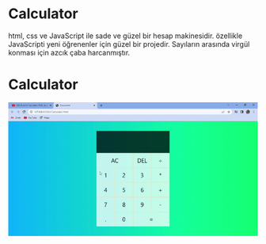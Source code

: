 # Calculator

html, css ve JavaScript ile sade ve güzel bir hesap makinesidir.
özellikle JavaScripti yeni öğrenenler için güzel bir projedir.
Sayıların arasında virgül konması için azcık çaba harcanmıştır.

# Calculator

![hesap!](https://github.com/Wadoud101/Calculator/blob/master/Hesap%20makinesi.gif)
